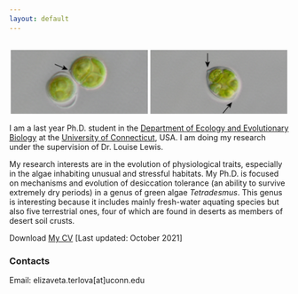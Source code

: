 ```yaml
---
layout: default 
---
```



<div align="center">
  <br>
  <img src="https://github.com/eterlova/eterlova.github.io/blob/master/images/Terlovaetal2019.jpg" alt="Tadustus" width="500"/>
  <br>
</div>


I am a last year Ph.D. student in the [Department of Ecology and Evolutionary Biology](eeb.uconn.edu) at the [University of Connecticut](uconn.edu), USA. I am doing my research under the supervision of Dr. Louise Lewis.

My research interests are in the evolution of physiological traits, especially in the algae inhabiting unusual and stressful habitats. My Ph.D. is focused on mechanisms and evolution of desiccation tolerance (an ability to survive extremely dry periods) in a genus of green algae *Tetradesmus*. This genus is interesting because it includes mainly fresh-water aquating species but also five terrestrial ones, four of which are found in deserts as members of desert soil crusts.

Download <a href="https://eterlova.github.io/CV_October2021.pdf" target="_blank">My CV</a> [Last updated: October 2021]

### Contacts
Email: elizaveta.terlova[at]uconn.edu
